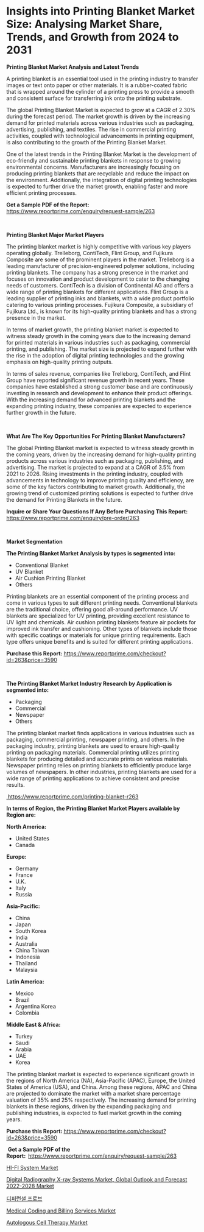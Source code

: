 <p><h1>Insights into Printing Blanket Market Size: Analysing Market Share, Trends, and Growth from 2024 to 2031</h1></p><p><strong>Printing Blanket Market Analysis and Latest Trends</strong></p>
<p><p>A printing blanket is an essential tool used in the printing industry to transfer images or text onto paper or other materials. It is a rubber-coated fabric that is wrapped around the cylinder of a printing press to provide a smooth and consistent surface for transferring ink onto the printing substrate.</p><p>The global Printing Blanket Market is expected to grow at a CAGR of 2.30% during the forecast period. The market growth is driven by the increasing demand for printed materials across various industries such as packaging, advertising, publishing, and textiles. The rise in commercial printing activities, coupled with technological advancements in printing equipment, is also contributing to the growth of the Printing Blanket Market.</p><p>One of the latest trends in the Printing Blanket Market is the development of eco-friendly and sustainable printing blankets in response to growing environmental concerns. Manufacturers are increasingly focusing on producing printing blankets that are recyclable and reduce the impact on the environment. Additionally, the integration of digital printing technologies is expected to further drive the market growth, enabling faster and more efficient printing processes.</p></p>
<p><strong>Get a Sample PDF of the Report:&nbsp;</strong> <a href="https://www.reportprime.com/enquiry/request-sample/263">https://www.reportprime.com/enquiry/request-sample/263</a></p>
<p>&nbsp;</p>
<p><strong>Printing Blanket Major Market Players</strong></p>
<p><p>The printing blanket market is highly competitive with various key players operating globally. Trelleborg, ContiTech, Flint Group, and Fujikura Composite are some of the prominent players in the market. Trelleborg is a leading manufacturer of precision-engineered polymer solutions, including printing blankets. The company has a strong presence in the market and focuses on innovation and product development to cater to the changing needs of customers. ContiTech is a division of Continental AG and offers a wide range of printing blankets for different applications. Flint Group is a leading supplier of printing inks and blankets, with a wide product portfolio catering to various printing processes. Fujikura Composite, a subsidiary of Fujikura Ltd., is known for its high-quality printing blankets and has a strong presence in the market.</p><p>In terms of market growth, the printing blanket market is expected to witness steady growth in the coming years due to the increasing demand for printed materials in various industries such as packaging, commercial printing, and publishing. The market size is projected to expand further with the rise in the adoption of digital printing technologies and the growing emphasis on high-quality printing outputs.</p><p>In terms of sales revenue, companies like Trelleborg, ContiTech, and Flint Group have reported significant revenue growth in recent years. These companies have established a strong customer base and are continuously investing in research and development to enhance their product offerings. With the increasing demand for advanced printing blankets and the expanding printing industry, these companies are expected to experience further growth in the future.</p></p>
<p>&nbsp;</p>
<p><strong>What Are The Key Opportunities For Printing Blanket Manufacturers?</strong></p>
<p><p>The global Printing Blanket market is expected to witness steady growth in the coming years, driven by the increasing demand for high-quality printing products across various industries such as packaging, publishing, and advertising. The market is projected to expand at a CAGR of 3.5% from 2021 to 2026. Rising investments in the printing industry, coupled with advancements in technology to improve printing quality and efficiency, are some of the key factors contributing to market growth. Additionally, the growing trend of customized printing solutions is expected to further drive the demand for Printing Blankets in the future.</p></p>
<p><strong>Inquire or Share Your Questions If Any Before Purchasing This Report:</strong> <a href="https://www.reportprime.com/enquiry/pre-order/263">https://www.reportprime.com/enquiry/pre-order/263</a></p>
<p>&nbsp;</p>
<p><strong>Market Segmentation</strong></p>
<p><strong>The Printing Blanket Market Analysis by types is segmented into:</strong></p>
<p><ul><li>Conventional Blanket</li><li>UV Blanket</li><li>Air Cushion Printing Blanket</li><li>Others</li></ul></p>
<p><p>Printing blankets are an essential component of the printing process and come in various types to suit different printing needs. Conventional blankets are the traditional choice, offering good all-around performance. UV blankets are specialized for UV printing, providing excellent resistance to UV light and chemicals. Air cushion printing blankets feature air pockets for improved ink transfer and cushioning. Other types of blankets include those with specific coatings or materials for unique printing requirements. Each type offers unique benefits and is suited for different printing applications.</p></p>
<p><strong>Purchase this Report:&nbsp;</strong><a href="https://www.reportprime.com/checkout?id=263&price=3590">https://www.reportprime.com/checkout?id=263&price=3590</a></p>
<p>&nbsp;</p>
<p><strong>The Printing Blanket Market Industry Research by Application is segmented into:</strong></p>
<p><ul><li>Packaging</li><li>Commercial</li><li>Newspaper</li><li>Others</li></ul></p>
<p><p>The printing blanket market finds applications in various industries such as packaging, commercial printing, newspaper printing, and others. In the packaging industry, printing blankets are used to ensure high-quality printing on packaging materials. Commercial printing utilizes printing blankets for producing detailed and accurate prints on various materials. Newspaper printing relies on printing blankets to efficiently produce large volumes of newspapers. In other industries, printing blankets are used for a wide range of printing applications to achieve consistent and precise results.</p></p>
<p><a href="https://www.reportprime.com/printing-blanket-r263">&nbsp;https://www.reportprime.com/printing-blanket-r263</a></p>
<p><strong>In terms of Region, the Printing Blanket Market Players available by Region are:</strong></p>
<p>
    <p> <strong> North America: </strong>
        <ul>
            <li>United States</li>
            <li>Canada</li>
        </ul>
        </p> 
    <p> <strong> Europe: </strong>
        <ul>
            <li>Germany</li>
            <li>France</li>
            <li>U.K.</li>
            <li>Italy</li>
            <li>Russia</li>
        </ul>
        </p> 
    <p> <strong> Asia-Pacific: </strong>
        <ul>
            <li>China</li>
            <li>Japan</li>
            <li>South Korea</li>
            <li>India</li>
            <li>Australia</li>
            <li>China Taiwan</li>
            <li>Indonesia</li>
            <li>Thailand</li>
            <li>Malaysia</li>
        </ul>
        </p> 
    <p> <strong> Latin America: </strong>
        <ul>
            <li>Mexico</li>
            <li>Brazil</li>
            <li>Argentina Korea</li>
            <li>Colombia</li>
        </ul>
        </p> 
    <p> <strong> Middle East & Africa: </strong>
        <ul>
            <li>Turkey</li>
            <li>Saudi</li>
            <li>Arabia</li>
            <li>UAE</li>
            <li>Korea</li>
        </ul>
    </p>
    </p>
<p><p>The printing blanket market is expected to experience significant growth in the regions of North America (NA), Asia-Pacific (APAC), Europe, the United States of America (USA), and China. Among these regions, APAC and China are projected to dominate the market with a market share percentage valuation of 35% and 25% respectively. The increasing demand for printing blankets in these regions, driven by the expanding packaging and publishing industries, is expected to fuel market growth in the coming years.</p></p>
<p><strong>Purchase this Report: </strong><a href="https://www.reportprime.com/checkout?id=263&price=3590">https://www.reportprime.com/checkout?id=263&price=3590</a></p>
<p>&nbsp;<strong>Get a Sample PDF of the Report:&nbsp;&nbsp;</strong><a href="https://www.reportprime.com/enquiry/request-sample/263">https://www.reportprime.com/enquiry/request-sample/263</a></p>
<p><strong></strong></p>
<p><p><a href="https://www.linkedin.com/pulse/hi-fi-system-market-global-share-ranking-overall-sales-demand-hufwc">HI-FI System Market</a></p><p><a href="https://medium.com/@marisolking1/digital-radiography-x-ray-systems-market-global-outlook-and-forecast-2022-2028-market-size-is-5dc8bf74148a">Digital Radiography X-ray Systems Market, Global Outlook and Forecast 2022-2028 Market</a></p><p><a href="https://medium.com/@johnjames655/%EC%9C%A0%ED%98%95%EB%B3%84-differential-probe-market-size-by-type-%ED%81%AC%EA%B8%B0-%EC%A0%80%EC%A0%84%EC%95%95-%EC%B0%A8%EB%8F%99-%ED%94%84%EB%A1%9C%EB%B8%8C-%EC%A4%91%EA%B0%84-%EC%A0%84%EC%95%95-%EC%B0%A8%EB%8F%99-%ED%94%84%EB%A1%9C%EB%B8%8C-%EA%B3%A0%EC%A0%84%EC%95%95-%EC%B0%A8%EB%8F%99-%ED%94%84%EB%A1%9C%EB%B8%8C-%EC%A0%9C%ED%92%88%EB%B3%84-by-7f78b5f91c8b">디퍼런셜 프로브</a></p><p><a href="https://issuu.com/reportprime-2/docs/medical-coding-and-billing-services-market-size-20">Medical Coding and Billing Services Market</a></p><p><a href="https://issuu.com/reportprime-2/docs/autologous-cell-therapy-market-size-2030.pptx">Autologous Cell Therapy Market</a></p></p>